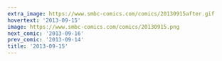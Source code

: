 ```yaml
---
extra_image: https://www.smbc-comics.com/comics/20130915after.gif
hovertext: '2013-09-15'
image: https://www.smbc-comics.com/comics/20130915.png
next_comic: '2013-09-16'
prev_comic: '2013-09-14'
title: '2013-09-15'
---
```



